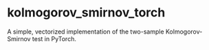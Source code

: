# kolmogorov_smirnov_torch
A simple, vectorized implementation of the two-sample Kolmogorov-Smirnov test in PyTorch.
